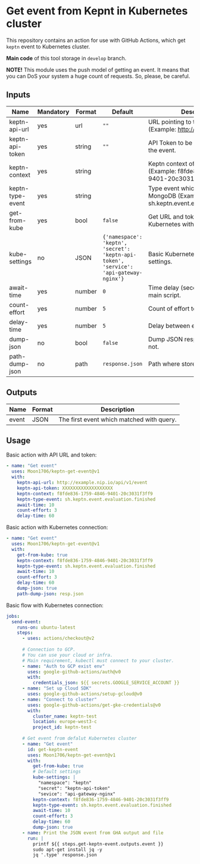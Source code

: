 # Get event from Kepnt in Kubernetes cluster

This repository contains an action for use with GitHub Actions, which get `keptn` event to Kubernetes cluster.

**Main code** of this tool storage in `develop` branch.

**NOTE!** This module uses the push model of getting an event.
It means that you can DoS your system a huge count of requests.
So, please, be careful.

## Inputs

| Name | Mandatory | Format | Default | Description |
|--|--|--|--|--|
| keptn-api-url | yes | url | `""` | URL pointing to the Keptn server (Example: http://example.nip.io/ ). | 
| keptn-api-token | yes | string | `""` | API Token to be used for getting the event. |
| keptn-context | yes | string | | Keptn context of MongoDB event (Example: f8fde836-1759-4846-9401-20c3031f3ff9). |
| keptn-type-event | yes | string | | Type event which is searching in MongoDB (Example: sh.keptn.event.evaluation.finished). |
| get-from-kube | yes | bool | `false` | Get URL and token from Kubernetes with port forwarding. |
| kube-settings | no | JSON | `{'namespace': 'keptn', 'secret': 'keptn-api-token', 'service': 'api-gateway-nginx'}` | Basic Kubernetes connection settings. |
| await-time | yes | number | `0` | Time delay (seconds) before start main script. |
| count-effort | yes | number | `5` | Count of effort to get event. |
| delay-time | yes | number | `5` | Delay between efforts (seconds). |
| dump-json | no | bool | `false` | Dump JSON response to the file or not. |
| path-dump-json | no | path | `response.json` | Path where store dump file. |

## Outputs

| Name | Format | Description |
|--|--|--|
| event | JSON | The first event which matched with query. | 

## Usage

Basic action with API URL and token:

```yaml
- name: "Get event"
  uses: Moon1706/keptn-get-event@v1
  with:
    keptn-api-url: http://example.nip.io/api/v1/event
    keptn-api-token: XXXXXXXXXXXXXXXXXXX
    keptn-context: f8fde836-1759-4846-9401-20c3031f3ff9
    keptn-type-event: sh.keptn.event.evaluation.finished
    await-time: 10
    count-effort: 3
    delay-time: 60
```


Basic action with Kubernetes connection:

```yaml
- name: "Get event"
  uses: Moon1706/keptn-get-event@v1
  with:
    get-from-kube: true
    keptn-context: f8fde836-1759-4846-9401-20c3031f3ff9
    keptn-type-event: sh.keptn.event.evaluation.finished
    await-time: 10
    count-effort: 3
    delay-time: 60
    dump-json: true
    path-dump-json: resp.json
```

Basic flow with Kubernetes connection:

```yaml
jobs:
  send-event:
    runs-on: ubuntu-latest
    steps:
      - uses: actions/checkout@v2
      
      # Connection to GCP.
      # You can use your cloud or infra.
      # Main requirement, kubectl must connect to your cluster.
      - name: "Auth to GCP exist env"
        uses: google-github-actions/auth@v0
        with:
          credentials_json: ${{ secrets.GOOGLE_SERVICE_ACCOUNT }}
      - name: "Set up Cloud SDK"
        uses: google-github-actions/setup-gcloud@v0
      - name: "Connect to cluster"
        uses: google-github-actions/get-gke-credentials@v0
        with:
          cluster_name: keptn-test
          location: europe-west3-c
          project_id: keptn-test
      
      # Get event from defalut Kubernetes cluster
      - name: "Get event"
        id: get-keptn-event
        uses: Moon1706/keptn-get-event@v1
        with:
          get-from-kube: true
          # Default settings
          kube-settings: |
            "namespace": "keptn"
            "secret": "keptn-api-token"
            "sevice": "api-gateway-nginx"
          keptn-context: f8fde836-1759-4846-9401-20c3031f3ff9
          keptn-type-event: sh.keptn.event.evaluation.finished
          await-time: 10
          count-effort: 3
          delay-time: 60
          dump-json: true
      - name: Print the JSON event from GHA output and file
        run: |
          printf ${{ steps.get-keptn-event.outputs.event }}
          sudo apt-get install jq -y
          jq '.type' response.json
```
